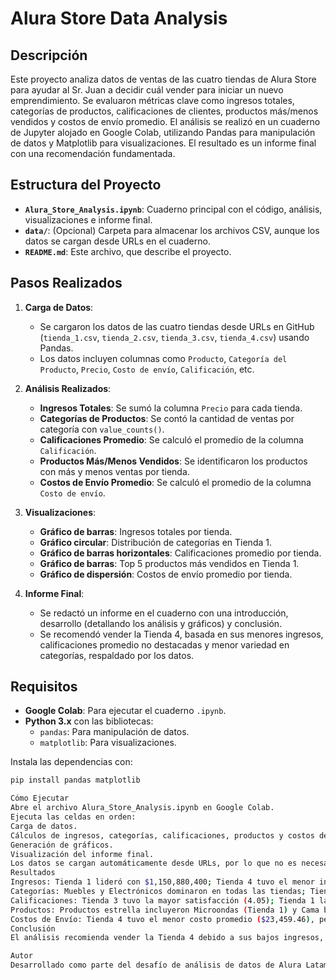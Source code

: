 # Alura Store Data Analysis

## Descripción
Este proyecto analiza datos de ventas de las cuatro tiendas de Alura Store para ayudar al Sr. Juan a decidir cuál vender para iniciar un nuevo emprendimiento. Se evaluaron métricas clave como ingresos totales, categorías de productos, calificaciones de clientes, productos más/menos vendidos y costos de envío promedio. El análisis se realizó en un cuaderno de Jupyter alojado en Google Colab, utilizando Pandas para manipulación de datos y Matplotlib para visualizaciones. El resultado es un informe final con una recomendación fundamentada.

## Estructura del Proyecto
- **`Alura_Store_Analysis.ipynb`**: Cuaderno principal con el código, análisis, visualizaciones e informe final.
- **`data/`**: (Opcional) Carpeta para almacenar los archivos CSV, aunque los datos se cargan desde URLs en el cuaderno.
- **`README.md`**: Este archivo, que describe el proyecto.

## Pasos Realizados
1. **Carga de Datos**:
   - Se cargaron los datos de las cuatro tiendas desde URLs en GitHub (`tienda_1.csv`, `tienda_2.csv`, `tienda_3.csv`, `tienda_4.csv`) usando Pandas.
   - Los datos incluyen columnas como `Producto`, `Categoría del Producto`, `Precio`, `Costo de envío`, `Calificación`, etc.

2. **Análisis Realizados**:
   - **Ingresos Totales**: Se sumó la columna `Precio` para cada tienda.
   - **Categorías de Productos**: Se contó la cantidad de ventas por categoría con `value_counts()`.
   - **Calificaciones Promedio**: Se calculó el promedio de la columna `Calificación`.
   - **Productos Más/Menos Vendidos**: Se identificaron los productos con más y menos ventas por tienda.
   - **Costos de Envío Promedio**: Se calculó el promedio de la columna `Costo de envío`.

3. **Visualizaciones**:
   - **Gráfico de barras**: Ingresos totales por tienda.
   - **Gráfico circular**: Distribución de categorías en Tienda 1.
   - **Gráfico de barras horizontales**: Calificaciones promedio por tienda.
   - **Gráfico de barras**: Top 5 productos más vendidos en Tienda 1.
   - **Gráfico de dispersión**: Costos de envío promedio por tienda.

4. **Informe Final**:
   - Se redactó un informe en el cuaderno con una introducción, desarrollo (detallando los análisis y gráficos) y conclusión.
   - Se recomendó vender la Tienda 4, basada en sus menores ingresos, calificaciones promedio no destacadas y menor variedad en categorías, respaldado por los datos.

## Requisitos
- **Google Colab**: Para ejecutar el cuaderno `.ipynb`.
- **Python 3.x** con las bibliotecas:
  - `pandas`: Para manipulación de datos.
  - `matplotlib`: Para visualizaciones.

Instala las dependencias con:
```bash
pip install pandas matplotlib

Cómo Ejecutar
Abre el archivo Alura_Store_Analysis.ipynb en Google Colab.
Ejecuta las celdas en orden:
Carga de datos.
Cálculos de ingresos, categorías, calificaciones, productos y costos de envío.
Generación de gráficos.
Visualización del informe final.
Los datos se cargan automáticamente desde URLs, por lo que no es necesario descargar los CSV.
Resultados
Ingresos: Tienda 1 lideró con $1,150,880,400; Tienda 4 tuvo el menor ingreso ($1,038,375,700).
Categorías: Muebles y Electrónicos dominaron en todas las tiendas; Tienda 4 tuvo menos ventas en Electrodomésticos.
Calificaciones: Tienda 3 tuvo la mayor satisfacción (4.05); Tienda 1 la menor (3.98).
Productos: Productos estrella incluyeron Microondas (Tienda 1) y Cama box (Tienda 4).
Costos de Envío: Tienda 4 tuvo el menor costo promedio ($23,459.46), pero no compensó otras debilidades.
Conclusión
El análisis recomienda vender la Tienda 4 debido a sus bajos ingresos, calificaciones promedio no competitivas y menor desempeño en categorías clave, lo que la hace la menos eficiente para mantener.

Autor
Desarrollado como parte del desafío de análisis de datos de Alura Latam.
